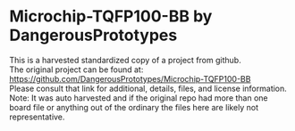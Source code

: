 
# Microchip-TQFP100-BB by DangerousPrototypes  
This is a harvested standardized copy of a project from github.  
The original project can be found at:  
https://github.com/DangerousPrototypes/Microchip-TQFP100-BB  
Please consult that link for additional, details, files, and license information.  
Note: It was auto harvested and if the original repo had more than one board file or anything out of the ordinary the files here are likely not representative.  
    